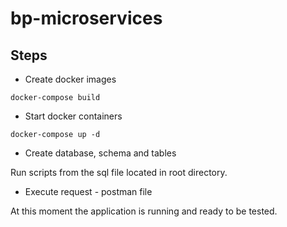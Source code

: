 # bp-microservices

## Steps

- Create docker images

```
docker-compose build
```

- Start docker containers

```
docker-compose up -d
```

- Create database, schema and tables

Run scripts from the sql file located in root directory.

- Execute request - postman file

At this moment the application is running and ready to be tested.
